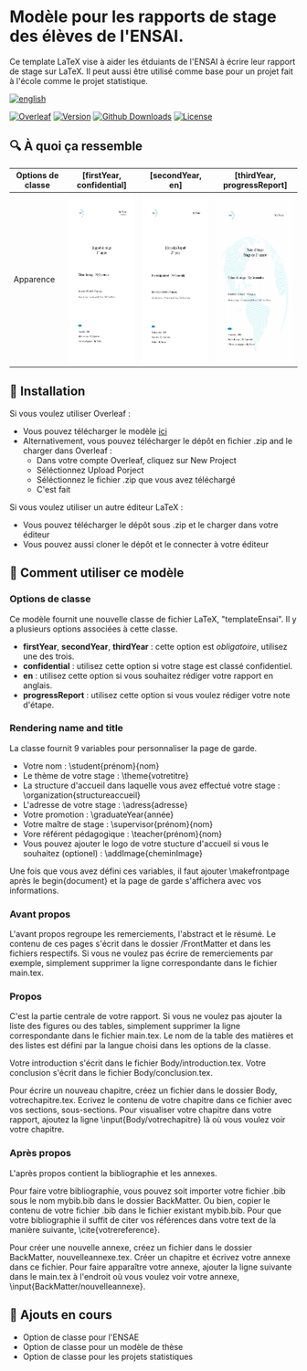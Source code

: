 # Modèle pour les rapports de stage des élèves de l'ENSAI.

Ce template LaTeX vise à aider les étduiants de l'ENSAI à écrire leur rapport de stage sur LaTeX. Il peut aussi être utilisé comme base pour un projet fait à l'école comme le projet statistique.

[![english](https://img.shields.io/badge/Readme_in-English-red)](https://github.com/Lui5ito/EnsaiTemplates/blob/main/README.md)

[![Overleaf](https://img.shields.io/badge/Overleaf-black?logo=overleaf)]()
[![Version](https://img.shields.io/github/v/release/Lui5ito/EnsaiTemplates.svg)]()
[![Github Downloads](https://img.shields.io/github/downloads/Lui5ito/EnsaiTemplates/total.svg)]()
[![License](https://img.shields.io/github/license/Lui5ito/EnsaiTemplates.svg)]()

## 🔍 À quoi ça ressemble
| Options de classe | [firstYear, confidential]  | [secondYear, en]| [thirdYear, progressReport] |
|--------------|--------------|-----------|------------|
| Apparence | <img src="https://github.com/Lui5ito/EnsaiTemplates/blob/main/Examples/example_firstYear_confidential.png" width="210" height="297" /> | <img src="https://github.com/Lui5ito/EnsaiTemplates/blob/main/Examples/example_secondYear_en.png" width="210" height="297" />      | <img src="https://github.com/Lui5ito/EnsaiTemplates/blob/main/Examples/example_thirdYear_progressReport.png" width="210" height="297" />        |

## 🔧 Installation

Si vous voulez utiliser Overleaf : 
- Vous pouvez télécharger le modèle [ici]()
- Alternativement, vous pouvez télécharger le dépôt en fichier .zip and le charger dans Overleaf : 
    - Dans votre compte Overleaf, cliquez sur New Project
    - Séléctionnez Upload Porject
    - Séléctionnez le fichier .zip que vous avez téléchargé
    - C'est fait

Si vous voulez utiliser un autre éditeur LaTeX :
- Vous pouvez télécharger le dépôt sous .zip et le charger dans votre éditeur
- Vous pouvez aussi cloner le dépôt et le connecter à votre éditeur

## 📝 Comment utiliser ce modèle

### Options de classe

Ce modèle fournit une nouvelle classe de fichier LaTeX, "templateEnsai". Il y a plusieurs options associées à cette classe.

- **firstYear**, **secondYear**, **thirdYear** : cette option est *obligatoire*, utilisez une des trois.
- **confidential** : utilisez cette option si votre stage est classé confidentiel.
- **en** : utilisez cette option si vous souhaitez rédiger votre rapport en anglais.
- **progressReport** : utilisez cette option si vous voulez rédiger votre note d'étape.

### Rendering name and title

La classe fournit 9 variables pour personnaliser la page de garde.

- Votre nom : \student{prénom}{nom}
- Le thème de votre stage : \theme{votretitre}
- La structure d'accueil dans laquelle vous avez effectué votre stage : \organization{structureaccueil}
- L'adresse de votre stage : \adress{adresse}
- Votre promotion : \graduateYear{année}
- Votre maître de stage : \supervisor{prénom}{nom}
- Vore référent pédagogique : \teacher{prénom}{nom}
- Vous pouvez ajouter le logo de votre stucture d'accueil si vous le souhaitez (optionel) : \addImage{cheminImage}

Une fois que vous avez défini ces variables, il faut ajouter \makefrontpage après le begin{document} et la page de garde s'affichera avec vos informations.

### Avant propos

L'avant propos regroupe les remerciements, l'abstract et le résumé. Le contenu de ces pages s'écrit dans le dossier /FrontMatter et dans les fichiers respectifs. Si vous ne voulez pas écrire de remerciements par exemple, simplement supprimer la ligne correspondante dans le fichier main.tex.

### Propos

C'est la partie centrale de votre rapport.
Si vous ne voulez pas ajouter la liste des figures ou des tables, simplement supprimer la ligne correspondante dans le fichier main.tex.
Le nom de la table des matières et des listes est défini par la langue choisi dans les options de la classe.

Votre introduction s'écrit dans le fichier Body/introduction.tex.
Votre conclusion s'écrit dans le fichier Body/conclusion.tex.

Pour écrire un nouveau chapitre, créez un fichier dans le dossier Body, votrechapitre.tex. Ecrivez le contenu de votre chapitre dans ce fichier avec vos sections, sous-sections. Pour visualiser votre chapitre dans votre rapport, ajoutez la ligne \input{Body/votrechapitre} là où vous voulez voir votre chapitre.


### Après propos

L'après propos contient la bibliographie et les annexes.

Pour faire votre bibliographie, vous pouvez soit importer votre fichier .bib sous le nom mybib.bib dans le dossier BackMatter. Ou bien, copier le contenu de votre fichier .bib dans le fichier existant mybib.bib. Pour que votre bibliographie il suffit de citer vos références dans votre text de la manière suivante, \cite{votrereference}.

Pour créer une nouvelle annexe, créez un fichier dans le dossier BackMatter, nouvelleannexe.tex. Créer un chapitre et écrivez votre annexe dans ce fichier. Pour faire apparaître votre annexe, ajouter la ligne suivante dans le main.tex à l'endroit où vous voulez voir votre annexe, \input{BackMatter/nouvelleannexe}.


## 👀 Ajouts en cours

- Option de classe pour l'ENSAE
- Option de classe pour un modèle de thèse
- Option de classe pour les projets statistiques
